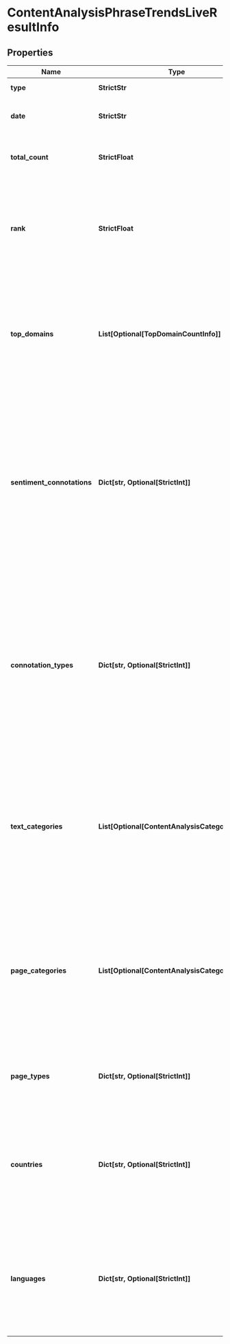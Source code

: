 # ContentAnalysisPhraseTrendsLiveResultInfo


## Properties

| Name | Type | Description | Notes |
|------------ | ------------- | ------------- | -------------|
**type** | **StrictStr** | type of element |[optional]|
**date** | **StrictStr** | date for which the data is provided |[optional]|
**total_count** | **StrictFloat** | total number of results in our database relevant to your request |[optional]|
**rank** | **StrictFloat** | rank of all URLs citing the keyword<br>normalized sum of ranks of all URLs citing the target keyword for the given date |[optional]|
**top_domains** | **List[Optional[TopDomainCountInfo]]** | top domains citing the target keyword<br>contains objects with top domains citing the target keyword and citation count per each domain |[optional]|
**sentiment_connotations** | **Dict[str, Optional[StrictInt]]** | sentiment connotations<br>contains sentiments (emotional reactions) related to the target keyword citation and the number of citations per each sentiment<br>possible connotations: 'anger', 'happiness', 'love', 'sadness', 'share', 'fun' |[optional]|
**connotation_types** | **Dict[str, Optional[StrictInt]]** | connotation types<br>contains types of sentiments (sentiment polarity) related to the keyword citation and citation count per each sentiment type<br>possible connotation types: 'positive', 'negative', 'neutral' |[optional]|
**text_categories** | **List[Optional[ContentAnalysisCategoriesInfo]]** | text categories<br>contains objects with text categories and citation count in each text category<br>to obtain a full list of available categories, refer to the Categories endpoint |[optional]|
**page_categories** | **List[Optional[ContentAnalysisCategoriesInfo]]** | page categories<br>contains objects with page categories and citation count in each page category<br>to obtain a full list of available categories, refer to the Categories endpoint |[optional]|
**page_types** | **Dict[str, Optional[StrictInt]]** | page types<br>contains page types and citation count per each page type |[optional]|
**countries** | **Dict[str, Optional[StrictInt]]** | countries<br>contains countries and citation count in each country<br>to obtain a full list of available countries, refer to the Locations endpoint |[optional]|
**languages** | **Dict[str, Optional[StrictInt]]** | languages<br>contains languages and citation count in each language<br>to obtain a full list of available languages, refer to the Languages endpoint |[optional]|